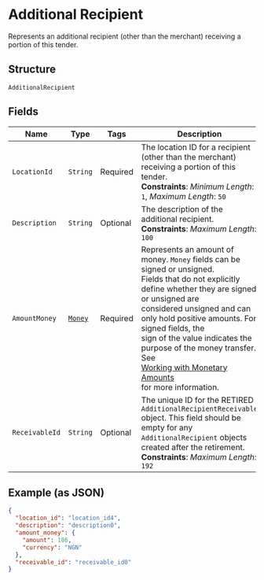 
# Additional Recipient

Represents an additional recipient (other than the merchant) receiving a portion of this tender.

## Structure

`AdditionalRecipient`

## Fields

| Name | Type | Tags | Description | Getter |
|  --- | --- | --- | --- | --- |
| `LocationId` | `String` | Required | The location ID for a recipient (other than the merchant) receiving a portion of this tender.<br>**Constraints**: *Minimum Length*: `1`, *Maximum Length*: `50` | String getLocationId() |
| `Description` | `String` | Optional | The description of the additional recipient.<br>**Constraints**: *Maximum Length*: `100` | String getDescription() |
| `AmountMoney` | [`Money`](../../doc/models/money.md) | Required | Represents an amount of money. `Money` fields can be signed or unsigned.<br>Fields that do not explicitly define whether they are signed or unsigned are<br>considered unsigned and can only hold positive amounts. For signed fields, the<br>sign of the value indicates the purpose of the money transfer. See<br>[Working with Monetary Amounts](https://developer.squareup.com/docs/build-basics/working-with-monetary-amounts)<br>for more information. | Money getAmountMoney() |
| `ReceivableId` | `String` | Optional | The unique ID for the RETIRED `AdditionalRecipientReceivable` object. This field should be empty for any `AdditionalRecipient` objects created after the retirement.<br>**Constraints**: *Maximum Length*: `192` | String getReceivableId() |

## Example (as JSON)

```json
{
  "location_id": "location_id4",
  "description": "description0",
  "amount_money": {
    "amount": 186,
    "currency": "NGN"
  },
  "receivable_id": "receivable_id0"
}
```

